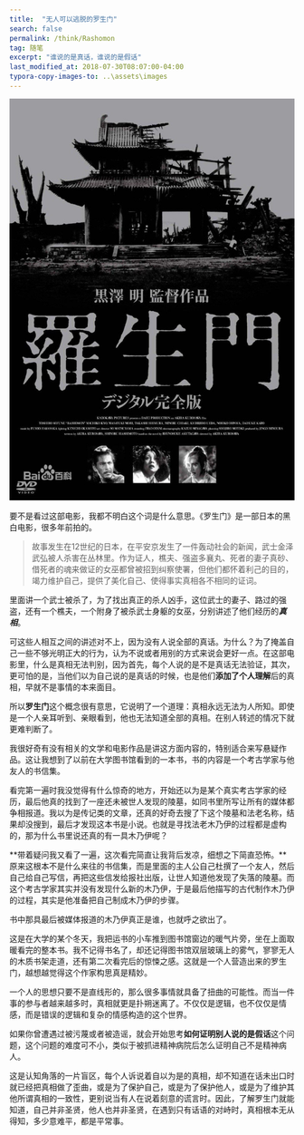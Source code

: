 ```yaml
---
title:  "无人可以逃脱的罗生门"
search: false
permalink: /think/Rashomon
tag: 随笔
excerpt: "谁说的是真话，谁说的是假话"
last_modified_at: 2018-07-30T08:07:00-04:00
typora-copy-images-to: ..\assets\images
---
```


![pic](../assets/images/f636afc379310a551e98a048b54543a9832610c9.jpg)

要不是看过这部电影，我都不明白这个词是什么意思。《罗生门》是一部日本的黑白电影，很多年前拍的。

> 故事发生在12世纪的日本，在平安京发生了一件轰动社会的新闻，武士金泽武弘被人杀害在丛林里。作为证人，樵夫、强盗多襄丸、死者的妻子真砂、借死者的魂来做证的女巫都曾被招到纠察使署，但他们都怀着利己的目的，竭力维护自己，提供了美化自己、使得事实真相各不相同的证词。

里面讲一个武士被杀了，为了找出真正的杀人凶手，这位武士的妻子、路过的强盗，还有一个樵夫，一个附身了被杀武士身躯的女巫，分别讲述了他们经历的***真相***。

可这些人相互之间的讲述对不上，因为没有人说全部的真话。为什么？为了掩盖自己一些不够光明正大的行为，认为不说或者用别的方式来说会更好一点。在这部电影里，什么是真相无法判别，因为首先，每个人说的是不是真话无法验证，其次，更可怕的是，当他们以为自己说的是真话的时候，也是他们**添加了个人理解**后的真相，早就不是事情的本来面目。

所以**罗生门**这个概念很有意思，它说明了一个道理：真相永远无法为人所知。即使是一个人亲耳听到、亲眼看到，他也无法知道全部的真相。在别人转述的情况下就更难判断了。

我很好奇有没有相关的文学和电影作品是讲这方面内容的，特别适合来写悬疑作品。这让我想到了以前在大学图书馆看到的一本书，书的内容是一个考古学家与他友人的书信集。

看完第一遍时我没觉得有什么惊奇的地方，开始还以为是某个真实考古学家的经历，最后他真的找到了一座还未被世人发现的陵墓，如同书里所写让所有的媒体都争相报道。我以为是传记类的文章，还真的好奇去搜了下这个陵墓和法老名称，结果却没搜到，最后才发现这本书是小说。也就是寻找法老木乃伊的过程都是虚构的，那为什么书里说还真的有一具木乃伊呢？

**带着疑问我又看了一遍，这次看完简直让我背后发凉，细想之下简直恐怖。**原来这根本不是什么来往的书信集，而是里面的主人公自己杜撰了一个友人，然后自己给自己写信，再把这些信发给报社出版，让世人知道他发现了失落的陵墓。而这个考古学家其实并没有发现什么新的木乃伊，于是最后他描写的古代制作木乃伊的过程，其实是他准备把自己制成木乃伊的步骤。

书中那具最后被媒体报道的木乃伊真正是谁，也就呼之欲出了。

这是在大学的某个冬天，我把运书的小车推到图书馆窗边的暖气片旁，坐在上面取暖看完的整本书。我不记得书名了，却还记得图书馆双层玻璃上的雾气，寥寥无人的木质书架走道，还有第二次看完后的惊悚之感。这就是一个人营造出来的罗生门，越想越觉得这个作家构思真是精妙。

一个人的思想只要不是直线形的，那么很多事情就具备了扭曲的可能性。而当一件事的参与者越来越多时，真相就更是扑朔迷离了。不仅仅是逻辑，也不仅仅是情感，而是错误的逻辑和复杂的情感构造的这个世界。

如果你曾遭遇过被污蔑或者被造谣，就会开始思考**如何证明别人说的是假话**这个问题，这个问题的难度可不小，类似于被抓进精神病院后怎么证明自己不是精神病人。

这是认知角落的一片盲区，每个人诉说着自以为是的真相，却不知道在话未出口时就已经把真相做了歪曲，或是为了保护自己，或是为了保护他人，或是为了维护其他所谓真相的一致性，更别说当有人在说着刻意的谎言时。因此，了解罗生门就能知道，自己并非圣贤，他人也并非圣贤，在遇到只有话语的对峙时，真相根本无从得知，多少意难平，都是平常事。

